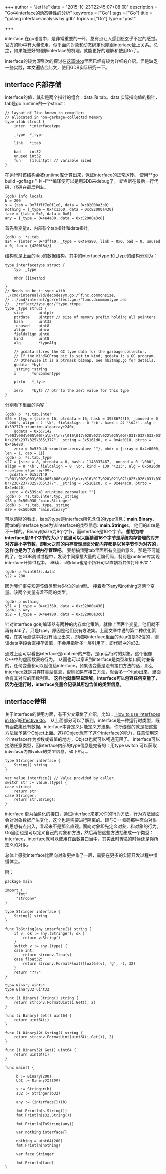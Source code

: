 +++
author = "Jet He"
date = "2015-10-23T22:45:07+08:00"
description = "Go中interface的动态特性的分析"
keywords = ["Go"]
tags = ["Go"]
title = "golang interface analysis by gdb"
topics = ["Go"]
type = "post"

+++

interface 在go语言中，是非常重要的一环，总有点让人感到很玄乎不定的感觉。官方的lib中有大量使用，似乎面向对象和动态绑定也能跟interface扯上关系。总之，如果能更好的理解interface的机理，就能更好的理解和使用Go了。

interface的较为深层次的探讨在[这篇blog](http://research.swtch.com/interfaces)里面已经有较为详细的介绍。但是缺乏一些实践，本文遍结合此文，使用GDB实际研究一下。

## interface 内部存储
interface的值，其实是两个指针的组合：data 和 tab。data 实际指向值的指针，tab是go runtime的一个struct：

```
// layout of Itab known to compilers
// allocated in non-garbage-collected memory
type itab struct {
    inter  *interfacetype

    _type  *_type

    link   *itab

    bad    int32
    unused int32
    fun    [1]uintptr // variable sized
}
```
在运行时该结构会被runtime库计算出来，保证interface的正常运转。
使用**go build -gcflags "-N -l"**编译便可以是用GDB来debug了。
断点断在最后一行代码，代码在最后列出。
```
(gdb) info locals
b = 200
s = {tab = 0x7ffff7e0f1c0, data = 0xc82000a3b0}
nothing = {_type = 0x4c1360, data = 0xc82000a430}
face = {tab = 0x0, data = 0x0}
any = {_type = 0x4e4a80, data = 0xc82000a3c0}
```
首先看变量*s*，内部有个tab指针和data指针。
```
(gdb) p  *s.tab
$24 = {inter = 0x4dffa0, _type = 0x4e4a80, link = 0x0, bad = 0, unused = 0, fun = {4200784}}
```
结构就是上面的itab的数据结构，其中的interfacetype 和 _type的结构分别为：
```
type interfacetype struct {
    typ  _type

    mhdr []imethod

}
// Needs to be in sync with ../cmd/internal/ld/decodesym.go:/^func.commonsize,
// ../cmd/internal/gc/reflect.go:/^func.dcommontype and
// ../reflect/type.go:/^type.rtype.
type _type struct {
    size       uintptr
    ptrdata    uintptr // size of memory prefix holding all pointers
    hash       uint32
    _unused    uint8
    align      uint8
    fieldalign uint8
    kind       uint8
    alg        *typeAlg

    // gcdata stores the GC type data for the garbage collector.
    // If the KindGCProg bit is set in kind, gcdata is a GC program.
    // Otherwise it is a ptrmask bitmap. See mbitmap.go for details.
    gcdata  *byte
    _string *string
    x       *uncommontype

    ptrto   *_type

    zero    *byte // ptr to the zero value for this type
}
```
分别看下里面的内容：
```
(gdb) p  *s.tab.inter
$26 = {typ = {size = 16, ptrdata = 16, hash = 3958674519, _unused = 0 '\000', align = 8 '\b', fieldalign = 8 '\b', kind = 20 '\024', alg = 0x592770 <runtime.algarray+240>,
    gcdata = 0x537142 "\003\004\005\006\a\b\t\n\r\016\017\020\021\022\025\026\031\032\033\037,568>?Ur\236\237\325\365\377", _string = 0x5161d0, x = 0x4e0018, ptrto = 0x4b6e80,
    zero = 0x539c40 <runtime.zerovalue> ""}, mhdr = {array = 0x4e0000, len = 1, cap = 1}}
(gdb) p  *s.tab._type
$27 = {size = 8, ptrdata = 0, hash = 1148337467, _unused = 0 '\000', align = 8 '\b', fieldalign = 8 '\b', kind = 139 '\213', alg = 0x5926d0 <runtime.algarray+80>,
  gcdata = 0x537140 "\001\002\003\004\005\006\a\b\t\n\r\016\017\020\021\022\025\026\031\032\033\037,568>?Ur\236\237\325\365\377", _string = 0x5161c0, x = 0x4e4ac8, ptrto = 0x4e4d20,
  zero = 0x539c40 <runtime.zerovalue> ""}
(gdb) p  *s.tab.inter.typ._string
$28 = 0x50b930 "main.Stringer"
(gdb) p  *s.tab._type._string
$29 = 0x50b920 "main.Binary"
```
可以清晰的看出，itab的type是interface所包含值的type信息：**main.Binary**，而tab的interface type为该interface的类型信息: **main.Stringer**。
他们的size是不一样的。Binary的size为8个字节，而interface是16个字节。
**想想为啥interface是16个字节的大小？这里可以大胆猜测16个字节是系统内存管理的对齐对齐最小字节数，即libc之前的内存管理里面分配内存都是以16字节作为对齐的，这样也是为了方便内存管理吧。**
要想搞清楚tab里面所有变量的意义，那是不可能的了，在GDB调试过程中，发现中间穿插大量的汇编代码，特别是runtime库实现interface计算过程中。
继续，s的data也是个指针可以直接将其值打印出来：
```
(gdb) p *uint64(s.data)
$22 = 200
```
因为我们事先知道该值类型为64位的uint型。
接着看下any和nothing这两个变量。该两个变量有着不同的类型。
```
(gdb) p nothing
$51 = {_type = 0x4c1360, data = 0xc82000a430}
(gdb) p any
$52 = {_type = 0x4e4a80, data = 0xc82000a3c0}
```
针对interface go的编译器有两种的内存优化策略，就像上面两个变量，他们就不再有itab了，只是type，原因是他们没有方法集。上面文章中说的第二种优化策略，在实际测试中并没有验证出来，即如果interface里面的data值是32位的，则该data字段会直接存该值，不会用指针多一层引用了，即代码中的s32。

通过上面可以看出interface是runtime的产物，是go运行时的对象。这个很像C++中的虚函数表的行为。
从而也可以意识到interface是类型和接口同时兼备的，任何变量都可以赋值给interface，如果该变量是没有接口方法的话，那么interface就是只存其类型信息，否则如果有接口方法，就会多一个itab出来，里面会有其对应的函数列表。
**这样也就很容易理解，interface可以包容任何变量了，因为在运行时，interface变量会记录其所包含值的类型信息。**

## interface使用
关于interface的使用方面，有不少文章做了介绍，比如：[ How to use interfaces in Go](http://jordanorelli.com/post/32665860244/how-to-use-interfaces-in-go)和[Effective Go](https://golang.org/doc/effective_go.html#interfaces)。
从上面部分可以了解到，interface是一种运行时类型，既有函数集还有数据。interface本身定义只能定义方法集，你所要做的就是把这些方法赋予某个Object上面。这样Object就有了这个interface的能力，任意使用这个interface作为参数或者值的地方，Object也就可以畅通无阻了。
interface可以接纳任意类型，因interface内部的type信息是完备的：用type switch 可以获取interface内部value的类型信息，如下所示。
```
type Stringer interface {
    String() string
}

var value interface{} // Value provided by caller.
switch str := value.(type) {
case string:
    return str
case Stringer:
    return str.String()
}
```
interface 更为抽象化的接口，通过interface来定义你的行为方法，行为方法里面会对对象数据产生变化，这个也是需要进行隔离的。跟与C++编码那种面向对象的思想有点出入，看起来不是那么直观。面向对象即先定义对象，和对象的行为。Go里面也是可以定义自己的对象和方法，然后再把这些方法抽象成一个类型：interface，interface就可以使用在函数接口当中，其实此时传递的时候还是你所定义的对象。

总体上感觉interface比面向对象更抽象了一层，需要在更多的实际开发过程中慢慢体会。

附：
```
package main

import (
     "fmt"
     "strconv"
)

type Stringer interface {
    String() string
}

func ToString(any interface{}) string {
    if v, ok := any.(Stringer); ok {
        return v.String()
    }
    switch v := any.(type) {
    case int:
        return strconv.Itoa(v)
    case float32:
        return strconv.FormatFloat(float64(v), 'g', -1, 32)
    }
    return "???"
}

type Binary uint64
type Binary32 uint32

func (i Binary) String() string {
    return strconv.FormatUint(i.Get(), 2)
}

func (i Binary) Get() uint64 {
    return uint64(i)
}

func (i Binary32) String() string {
    return strconv.FormatUint(uint64(i.Get()), 2)
}

func (i Binary32) Get() uint64 {
    return uint64(i)
}

func main() {
    
     b := Binary(200)
     b32 := Binary32(200)
    
     s := Stringer(b)
     s32 := Stringer(b32)
    
     any := (interface{})(b)
    
     fmt.Println(s.String())
     fmt.Println(s32.String())
    
     fmt.Println(ToString(any))
    
     var nothing interface{}

     nothing = uint64(200)
     fmt.Println(nothing)

     var face Stringer
    
     fmt.Println(face)
}
```
















